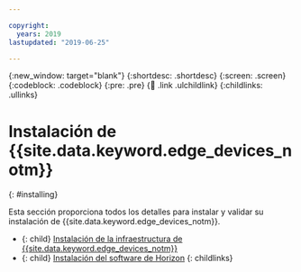 ```yaml
---

copyright:
  years: 2019
lastupdated: "2019-06-25"

---
```


{:new_window: target="blank"}
{:shortdesc: .shortdesc}
{:screen: .screen}
{:codeblock: .codeblock}
{:pre: .pre}
{:child: .link .ulchildlink}
{:childlinks: .ullinks}

# Instalación de {{site.data.keyword.edge_devices_notm}}
{: #installing}

Esta sección proporciona todos los detalles para instalar y validar su instalación de {{site.data.keyword.edge_devices_notm}}.

- {: child} [Instalación de la infraestructura de {{site.data.keyword.edge_devices_notm}}](install.md) 
- {: child} [Instalación del software de Horizon](adding_devices.md)
{: childlinks}

